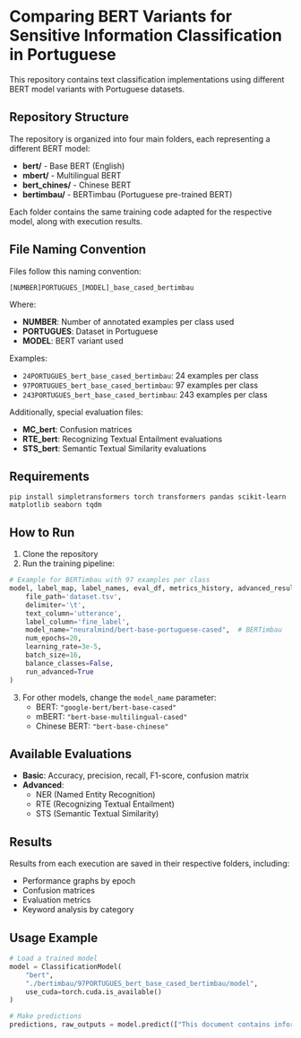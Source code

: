 # Comparing BERT Variants for Sensitive Information Classification in Portuguese

This repository contains text classification implementations using different BERT model variants with Portuguese datasets.

## Repository Structure

The repository is organized into four main folders, each representing a different BERT model:

- **bert/** - Base BERT (English)
- **mbert/** - Multilingual BERT
- **bert_chines/** - Chinese BERT
- **bertimbau/** - BERTimbau (Portuguese pre-trained BERT)

Each folder contains the same training code adapted for the respective model, along with execution results.

## File Naming Convention

Files follow this naming convention:

```
[NUMBER]PORTUGUES_[MODEL]_base_cased_bertimbau
```

Where:
- **NUMBER**: Number of annotated examples per class used
- **PORTUGUES**: Dataset in Portuguese
- **MODEL**: BERT variant used

Examples:
- `24PORTUGUES_bert_base_cased_bertimbau`: 24 examples per class
- `97PORTUGUES_bert_base_cased_bertimbau`: 97 examples per class
- `243PORTUGUES_bert_base_cased_bertimbau`: 243 examples per class

Additionally, special evaluation files:
- **MC_bert**: Confusion matrices
- **RTE_bert**: Recognizing Textual Entailment evaluations
- **STS_bert**: Semantic Textual Similarity evaluations

## Requirements

```
pip install simpletransformers torch transformers pandas scikit-learn matplotlib seaborn tqdm
```

## How to Run

1. Clone the repository
2. Run the training pipeline:
```python
# Example for BERTimbau with 97 examples per class
model, label_map, label_names, eval_df, metrics_history, advanced_results = run_training_pipeline_with_advanced_eval(
    file_path='dataset.tsv',
    delimiter='\t',
    text_column='utterance',
    label_column='fine_label',
    model_name="neuralmind/bert-base-portuguese-cased",  # BERTimbau
    num_epochs=20,
    learning_rate=3e-5,
    batch_size=16,
    balance_classes=False,
    run_advanced=True
)
```

3. For other models, change the `model_name` parameter:
   - BERT: `"google-bert/bert-base-cased"`
   - mBERT: `"bert-base-multilingual-cased"`
   - Chinese BERT: `"bert-base-chinese"`

## Available Evaluations

- **Basic**: Accuracy, precision, recall, F1-score, confusion matrix
- **Advanced**:
  - NER (Named Entity Recognition)
  - RTE (Recognizing Textual Entailment)
  - STS (Semantic Textual Similarity)

## Results

Results from each execution are saved in their respective folders, including:
- Performance graphs by epoch
- Confusion matrices
- Evaluation metrics
- Keyword analysis by category

## Usage Example

```python
# Load a trained model
model = ClassificationModel(
    "bert",
    "./bertimbau/97PORTUGUES_bert_base_cased_bertimbau/model",
    use_cuda=torch.cuda.is_available()
)

# Make predictions
predictions, raw_outputs = model.predict(["This document contains information about chemical absorption in the skin"])
```
